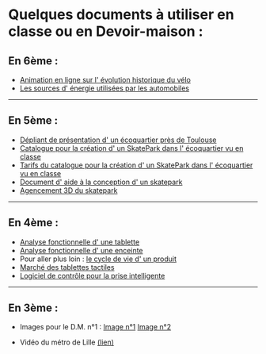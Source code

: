 # Quelques documents à utiliser en classe ou en Devoir-maison :

## En 6ème :

* [Animation en ligne sur l' évolution historique du vélo](images/evolution_velo.swf)
* [ Les sources d' énergie utilisées par les automobiles ](docs6/index.html)

----------------
## En 5ème :

* [Dépliant de présentation d' un écoquartier près de Toulouse](http://www.mairie-balma.fr/upload/Le_guide_ecoquartier_vidailhan.pdf)
* [Catalogue pour la création d' un SkatePark dans l' écoquartier vu en classe](images/catalogue.pdf)
* [Tarifs du catalogue pour la création d' un SkatePark dans l' écoquartier vu en classe](images/tarifs.pdf)
* [Document d' aide à la conception d' un skatepark](images/Aide-skateparc.pdf)
* [Agencement 3D du skatepark](images/skatepark.skp)

----------------
## En 4ème :

* [Analyse fonctionnelle d' une tablette](images/aftablette/)
* [Analyse fonctionnelle d' une enceinte](images/docs4/enceinte.exe)
* Pour aller plus loin : [le cycle de vie d' un produit](https://www.youtube.com/watch?v=XNL--RhmIHM)
* [Marché des tablettes tactiles](images/docs4/gfk/)
* [Logiciel de contrôle pour la prise intelligente](images/AwoxSmartControl.apk)


----------------
## En 3ème :
* Images pour le D.M. n°1 :
[Image n°1](http://s4.e-monsite.com/2011/04/02/08/resize_550_550//pollution-lumineuse-europe2.jpg)
[Image n°2](http://img.bfmtv.com/i/0/0/bba/32b3adb95c19483a3673dd941fa88.jpg)

* Vidéo du métro de Lille [(lien)](images/metro.mp4)


